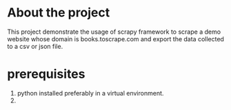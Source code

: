 # About the project

This project demonstrate the usage of scrapy framework to scrape a demo website whose domain is books.toscrape.com and export the data collected to a csv or json file.

# prerequisites

1. python installed preferably in a virtual environment.
2. 
